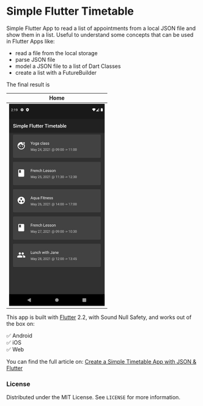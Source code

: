 # Simple Flutter Timetable

Simple Flutter App to read a list of appointments from a local JSON file and show them in a list. Useful to understand some concepts that can be used in Flutter Apps like:

- read a file from the local storage
- parse JSON file
- model a JSON file to a list of Dart Classes
- create a list with a FutureBuilder

The final result is 

| Home |
|  --- |
|<img src="screenshots/home_page.png" width="250">|

This app is built with [Flutter](https://flutter.dev/) 2.2, with Sound Null Safety, and works out of the box on:

:white_check_mark: Android<br>
:white_check_mark: iOS<br>
:white_check_mark: Web<br>

You can find the full article on: [Create a Simple Timetable App with JSON & Flutter](https://blog.albertobonacina.com/create-a-simple-timetable-app-with-json-and-flutter)

### License

Distributed under the MIT License. See `LICENSE` for more information.